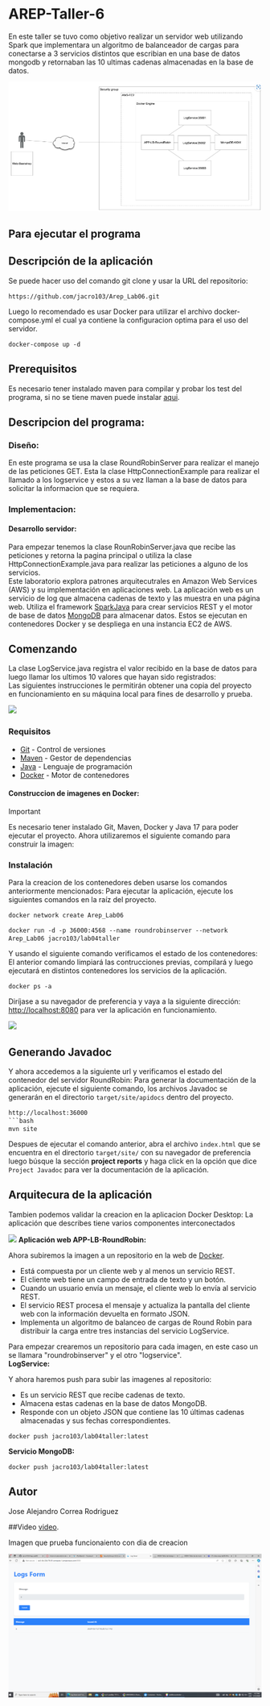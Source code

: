 # AREP-Taller-6
En este taller se tuvo como objetivo realizar un servidor web utilizando Spark que implementara un algoritmo de balanceador de cargas para conectarse a 3 servicios distintos que escribian en una base de datos mongodb y retornaban las 10 ultimas cadenas almacenadas en la base de datos.

![](./Imagen/a.png)<br>

## Para ejecutar el programa
## Descripción de la aplicación

Se puede hacer uso del comando git clone y usar la URL del repositorio:
```
https://github.com/jacro103/Arep_Lab06.git
```
Luego lo recomendado es usar Docker para utilizar el archivo docker-compose.yml el cual ya contiene la configuracion optima para el uso del servidor.

```
docker-compose up -d
```

## Prerequisitos

Es necesario tener instalado maven para compilar y probar los test del programa, si no se tiene maven puede instalar [aqui](https://maven.apache.org/install.html).




## Descripcion del programa:

### Diseño:

En este programa se usa la clase RoundRobinServer  para realizar el manejo de las peticiones GET. Esta  la clase HttpConnectionExample para realizar el llamado a los logservice y estos a su vez llaman a la base de datos para solicitar la informacion que se requiera.

### Implementacion:

#### Desarrollo servidor:

Para empezar tenemos la clase RounRobinServer.java que recibe las peticiones y retorna la pagina principal o utiliza la clase HttpConnectionExample.java para realizar las peticiones a alguno de los servicios.<br>
Este laboratorio explora patrones arquitecutrales en Amazon Web Services (AWS) y su implementación en aplicaciones web. La aplicación web es un servicio de log que almacena cadenas de texto y las muestra en una página web. Utiliza el framework [SparkJava](https://sparkjava.com/) para crear servicios REST y el motor de base de datos [MongoDB](https://www.mongodb.com/) para almacenar datos. Estos se ejecutan en contenedores Docker y se despliega en una instancia EC2 de AWS.


## Comenzando 

La clase LogService.java registra el valor recibido en la base de datos para luego llamar los ultimos 10 valores que hayan sido registrados:<br>
Las siguientes instrucciones le permitirán obtener una copia del proyecto en funcionamiento en su máquina local para fines de desarrollo y prueba.

![](./Imagen/LogService.png)<br>
### Requisitos 

- [Git](https://git-scm.com/) - Control de versiones
- [Maven](https://maven.apache.org/) - Gestor de dependencias
- [Java](https://www.oracle.com/java/technologies/downloads/#java17) - Lenguaje de programación
- [Docker](https://www.docker.com/) - Motor de contenedores

#### Construccion de imagenes en Docker:
> [!IMPORTANT]
> Es necesario tener instalado Git, Maven, Docker y Java 17 para poder ejecutar el proyecto.
Ahora utilizaremos el siguiente comando para construir la imagen:<br>
### Instalación 

Para la creacion de los contenedores deben usarse los comandos anteriormente mencionados:
Para ejecutar la aplicación, ejecute los siguientes comandos en la raíz del proyecto.

```
docker network create Arep_Lab06
```

```
docker run -d -p 36000:4568 --name roundrobinserver --network Arep_Lab06 jacro103/lab04taller
```



Y usando el siguiente comando verificamos el estado de los contenedores:
El anterior comando limpiará las contrucciones previas, compilará y luego ejecutará en distintos contenedores los servicios de la aplicación.

```
docker ps -a
```
Diríjase a su navegador de preferencia y vaya a la siguiente dirección: [http://localhost:8080](http://localhost:8080) para ver la aplicación en funcionamiento.

![](./Imagen/DockerContainers.png)<br>
## Generando Javadoc 

Y ahora accedemos a la siguiente url y verificamos el estado del contenedor del servidor RoundRobin:
Para generar la documentación de la aplicación, ejecute el siguiente comando, los archivos Javadoc se generarán en el directorio `target/site/apidocs` dentro del proyecto.

```
http://localhost:36000
```bash
mvn site
```


Despues de ejecutar el comando anterior, abra el archivo `index.html` que se encuentra en el directorio `target/site/` con su navegador de preferencia luego búsque la sección **project reports** y haga click en la opción que dice `Project Javadoc` para ver la documentación de la aplicación.

## Arquitecura de la aplicación 

Tambien podemos validar la creacion en la aplicacion Docker Desktop:
La aplicación que describes tiene varios componentes interconectados

![](./Imagen/DockerDesktop.png)
**Aplicación web APP-LB-RoundRobin:**

Ahora subiremos la imagen a un repositorio en la web de [Docker](https://www.docker.com).<br>
- Está compuesta por un cliente web y al menos un servicio REST.
- El cliente web tiene un campo de entrada de texto y un botón.
- Cuando un usuario envía un mensaje, el cliente web lo envía al servicio REST.
- El servicio REST procesa el mensaje y actualiza la pantalla del cliente web con la información devuelta en formato JSON.
- Implementa un algoritmo de balanceo de cargas de Round Robin para distribuir la carga entre tres instancias del servicio LogService.

Para empezar crearemos un repositorio para cada imagen, en este caso un se llamara "roundrobinserver" y el otro "logservice".<br>
**LogService:**

Y ahora haremos push para subir las imagenes al repositorio:<br>
- Es un servicio REST que recibe cadenas de texto.
- Almacena estas cadenas en la base de datos MongoDB.
- Responde con un objeto JSON que contiene las 10 últimas cadenas almacenadas y sus fechas correspondientes.

```
docker push jacro103/lab04taller:latest
```
**Servicio MongoDB:**

```
docker push jacro103/lab04taller:latest
```


## Autor
Jose Alejandro Correa Rodriguez

##Video
[video](https://pruebacorreoescuelaingeduco-my.sharepoint.com/:v:/g/personal/jose_correa-r_mail_escuelaing_edu_co/EShSglGmi8lLuS9zhfGIZtUBTMWLHmw7jI8Y7x0i72xHww?e=KP1lKa&nav=eyJyZWZlcnJhbEluZm8iOnsicmVmZXJyYWxBcHAiOiJTdHJlYW1XZWJBcHAiLCJyZWZlcnJhbFZpZXciOiJTaGFyZURpYWxvZy1MaW5rIiwicmVmZXJyYWxBcHBQbGF0Zm9ybSI6IldlYiIsInJlZmVycmFsTW9kZSI6InZpZXcifX0%3D).<br>

Imagen que prueba funcionaiento con dia de creacion

![](./Imagen/abc.png)<br>